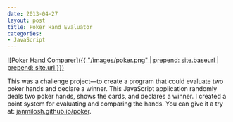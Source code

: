 ```yaml
---
date: 2013-04-27
layout: post
title: Poker Hand Evaluator
categories:
- JavaScript
---
```


[![Poker Hand Comparer]({{ "/images/poker.png" | prepend: site.baseurl | prepend: site.url }})](http://janmilosh.github.io/poker)

This was a challenge project&mdash;to create a program that could evaluate two poker hands and declare a winner. This JavaScript application randomly deals two poker hands, shows the cards, and declares a winner. I created a point system for evaluating and comparing the hands. You can give it a try at: [janmilosh.github.io/poker](http://janmilosh.github.io/poker).
